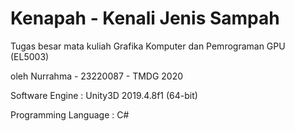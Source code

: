 # Kenapah - Kenali Jenis Sampah
Tugas besar mata kuliah Grafika Komputer dan Pemrograman GPU (EL5003)

oleh Nurrahma - 23220087 - TMDG 2020

Software Engine : Unity3D 2019.4.8f1 (64-bit)

Programming Language : C#
